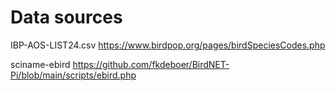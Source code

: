 # Data sources

IBP-AOS-LIST24.csv
https://www.birdpop.org/pages/birdSpeciesCodes.php

sciname-ebird
https://github.com/fkdeboer/BirdNET-Pi/blob/main/scripts/ebird.php
